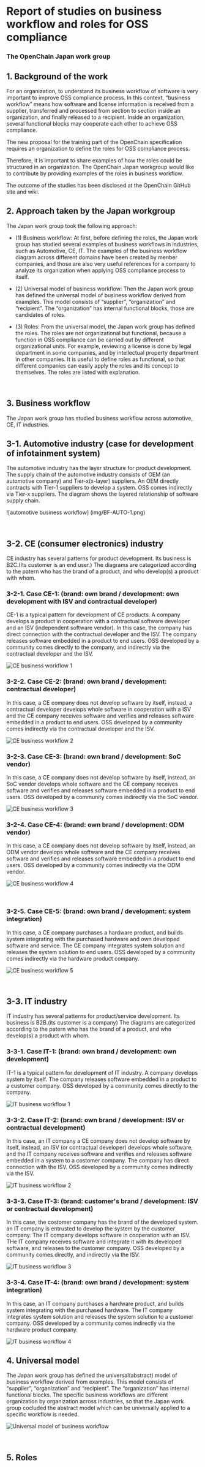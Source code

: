 # Report of studies on business workflow and roles for OSS compliance

### The OpenChain Japan work group

## 1.	Background of the work
For an organization, to understand its business workflow of software is very important to improve OSS compliance process. In this context, “business workflow” means how software and license information is received from a supplier, transferred and processed from section to section inside an organization, and finally released to a recipient. Inside an organization, several functional blocks may cooperate each other to achieve OSS compliance.

The new proposal for the training part of the OpenChain specification requires an organization to define the roles for OSS compliance process. 

Therefore, it is important to share examples of how the roles could be structured in an organization. The OpenChain Japan workgroup would like to contribute by providing examples of the roles in business workflow.

The outcome of the studies has been disclosed at the OpenChain GitHub site and wiki.


## 2.	Approach taken by the Japan workgroup
The Japan work group took the following approach:

* (1)	Business workflow: At first, before defining the roles, the Japan work group has studied several examples of business workflows in industries, such as Automotive, CE, IT. The examples of the business workflow diagram across different domains have been created by menber companies, and those are also very useful references for a company to analyze its organization when applying OSS compliance process to itself.

* (2)	Universal model of business workflow: Then the Japan work group has defined the universal model of business workflow derived from examples. This model consists of “supplier”, “organization” and “recipient”. The “organization” has internal functional blocks, those are candidates of roles.

* (3)	Roles: From the universal model, the Japan work group has defined the roles. The roles are not organizational but functional, because a function in OSS compliance can be carried out by different organizational units. For example, reviewing a license is done by legal department in some companies, and by intellectual property department in other companies. It is useful to define roles as functional, so that different companies can easily apply the roles and its concept to themselves. The roles are listed with explanation.

 
## 3.	Business workflow
The Japan work group has studied business workflow across automotive, CE, IT industries. 
 
## 3-1.	 Automotive industry (case for development of infotainment system)
The automotive industry has the layer structure for product development. The supply chain of the automotive industry consists of OEM (an automotive company) and Tier-x(x-layer) suppliers. An OEM directly contracts with Tier-1 suppliers to develop a system. OSS comes indirectly via Tier-x suppliers. The diagram shows the layered relationship of software supply chain. 

![automotive business workflow] (img/BF-AUTO-1.png)

 
## 3-2.	 CE (consumer electronics) industry
CE industry has several patterns for product development. Its business is B2C.(Its customer is an end user.) The diagrams are categorized according to the patern who has the brand of a product, and who develop(s) a product with whom. 

### 3-2-1. Case CE-1: (brand: own brand / development: own development with ISV and contractual developer)
CE-1 is a typical pattern for development of CE products. A company develops a product in cooperation with a contractual software developer and an ISV (independent software vendor). In this case, the company has direct connection with the contractual developer and the ISV. The company releases software embedded in a product to end users. OSS developed by a community comes directly to the company, and indirectly via the contractual developer and the ISV. 

![CE business workflow 1](img/BF-CE-1.png)

 
### 3-2-2. Case CE-2: (brand: own brand / development: contractual developer)
In this case, a CE company does not develop software by itself, instead, a contractual developer develops whole software in cooperation with a ISV and the CE company receives software and verifies and releases software embedded in a product to end users. OSS developed by a community comes indirectly via the contractual developer and the ISV. 

![CE business workflow 2](img/BF-CE-2.png)

 
### 3-2-3. Case CE-3: (brand: own brand / development: SoC vendor)
In this case, a CE company does not develop software by itself, instead, an SoC vendor develops whole software and the CE company receives software and verifies and releases software embedded in a product to end users. OSS developed by a community comes indirectly via the SoC vendor. 

![CE business workflow 3](img/BF-CE-3.png)


### 3-2-4. Case CE-4: (brand: own brand / development: ODM vendor)
In this case, a CE company does not develop software by itself, instead, an ODM vendor develops whole software and the CE company receives software and verifies and releases software embedded in a product to end users. OSS developed by a community comes indirectly via the ODM vendor.

![CE business workflow 4](img/BF-CE-4.png)

 
### 3-2-5. Case CE-5: (brand: own brand / development: system integration)
In this case, a CE company purchases a hardware product, and builds system integrating with the purchased hardware and own developed software and service. The CE company integrates system solution and releases the system solution to end users. OSS developed by a community comes indirectly via the hardware product company.

![CE business workflow 5](img/BF-CE-5.png)

 
## 3-3.	 IT industry
IT industry has several patterns for product/service development. Its business is B2B.(its customer is a company) The diagrams are categorized according to the patern who has the brand of a product, and who develop(s) a product with whom. 

### 3-3-1. Case IT-1: (brand: own brand / development: own development)
IT-1 is a typical pattern for development of IT industry. A company develops system by itself. The company releases software embedded in a product to a customer company. OSS developed by a community comes directly to the company. 

![IT business workflow 1](img/BF-IT-1.png)

### 3-3-2. Case IT-2: (brand: own brand / development: ISV or contractual development)
In this case, an IT company a CE company does not develop software by itself, instead, an ISV (or contractual developer) develops whole software, and the IT company receives software and verifies and releases software embedded in a system to a costomer company. The company has direct connection with the ISV. OSS developed by a community comes indirectly via the ISV. 

![IT business workflow 2](img/BF-IT-2.png)

### 3-3-3. Case IT-3: (brand: customer's brand / development: ISV or contractual development)
In this case, the costomer company has the brand of the developed system. an IT company is entrusted to develop the system by the customer company. The IT company develops software in cooperation with an ISV. THe IT company receives software and integrate it with its developed software, and releases to the customer company. OSS developed by a community comes directly, and indirectly via the ISV.

![IT business workflow 3](img/BF-IT-3.png)


### 3-3-4. Case IT-4: (brand: own brand / development: system integration)

In this case, an IT company purchases a hardware product, and builds system integrating with the purchased hardware.  The IT company integrates system solution and releases the system solution to a customer company. OSS developed by a community comes indirectly via the hardware product company.

![IT business workflow 4](img/BF-IT-4.png)


## 4.	Universal model
The Japan work group has defined the universal(abstract) model of business workflow derived from examples. This model consists of “supplier”, “organization” and “recipient”. The “organization” has internal functional blocks. The specific business workflows are different organization by organization across industries, so that the Japan work group cocluded the abstract model which can be universally applied to a specific workflow is needed. 

![Universal model of business workflow](img/Universal-Model.png)


 
## 5. Roles



